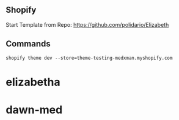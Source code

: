## Shopify

Start Template from Repo: https://github.com/polidario/Elizabeth

## Commands

`shopify theme dev --store=theme-testing-medxman.myshopify.com`
# elizabetha
# dawn-med
